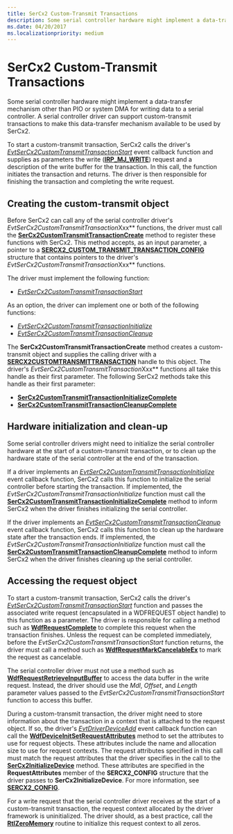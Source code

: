 ```yaml
---
title: SerCx2 Custom-Transmit Transactions
description: Some serial controller hardware might implement a data-transfer mechanism other than PIO or system DMA for writing data to a serial controller.
ms.date: 04/20/2017
ms.localizationpriority: medium
---
```


# SerCx2 Custom-Transmit Transactions

Some serial controller hardware might implement a data-transfer mechanism other than PIO or system DMA for writing data to a serial controller. A serial controller driver can support custom-transmit transactions to make this data-transfer mechanism available to be used by SerCx2.

To start a custom-transmit transaction, SerCx2 calls the driver's [*EvtSerCx2CustomTransmitTransactionStart*](/windows-hardware/drivers/ddi/sercx/nc-sercx-evt_sercx2_custom_transmit_transaction_start) event callback function and supplies as parameters the write ([**IRP\_MJ\_WRITE**](/previous-versions/ff546904(v=vs.85))) request and a description of the write buffer for the transaction. In this call, the function initiates the transaction and returns. The driver is then responsible for finishing the transaction and completing the write request.

## Creating the custom-transmit object

Before SerCx2 can call any of the serial controller driver's *EvtSerCx2CustomTransmitTransaction*Xxx** functions, the driver must call the [**SerCx2CustomTransmitTransactionCreate**](/windows-hardware/drivers/ddi/sercx/nf-sercx-sercx2customtransmittransactioncreate) method to register these functions with SerCx2. This method accepts, as an input parameter, a pointer to a [**SERCX2\_CUSTOM\_TRANSMIT\_TRANSACTION\_CONFIG**](/windows-hardware/drivers/ddi/sercx/ns-sercx-_sercx2_custom_transmit_transaction_config) structure that contains pointers to the driver's *EvtSerCx2CustomTransmitTransaction*Xxx** functions.

The driver must implement the following function:

- [*EvtSerCx2CustomTransmitTransactionStart*](/windows-hardware/drivers/ddi/sercx/nc-sercx-evt_sercx2_custom_transmit_transaction_start)

As an option, the driver can implement one or both of the following functions:

- [*EvtSerCx2CustomTransmitTransactionInitialize*](/windows-hardware/drivers/ddi/sercx/nc-sercx-evt_sercx2_custom_transmit_transaction_initialize)
- [*EvtSerCx2CustomTransmitTransactionCleanup*](/windows-hardware/drivers/ddi/sercx/nc-sercx-evt_sercx2_custom_transmit_transaction_cleanup)

The **SerCx2CustomTransmitTransactionCreate** method creates a custom-transmit object and supplies the calling driver with a [**SERCX2CUSTOMTRANSMITTRANSACTION**](./sercx2-object-handles.md#sercx2customtransmittransaction-object-handle) handle to this object. The driver's *EvtSerCx2CustomTransmitTransaction*Xxx** functions all take this handle as their first parameter. The following SerCx2 methods take this handle as their first parameter:

- [**SerCx2CustomTransmitTransactionInitializeComplete**](/windows-hardware/drivers/ddi/sercx/nf-sercx-sercx2customtransmittransactioninitializecomplete)
- [**SerCx2CustomTransmitTransactionCleanupComplete**](/windows-hardware/drivers/ddi/sercx/nf-sercx-sercx2customtransmittransactioncleanupcomplete)

## Hardware initialization and clean-up

Some serial controller drivers might need to initialize the serial controller hardware at the start of a custom-transmit transaction, or to clean up the hardware state of the serial controller at the end of the transaction.

If a driver implements an [*EvtSerCx2CustomTransmitTransactionInitialize*](/windows-hardware/drivers/ddi/sercx/nc-sercx-evt_sercx2_custom_transmit_transaction_initialize) event callback function, SerCx2 calls this function to initialize the serial controller before starting the transaction. If implemented, the *EvtSerCx2CustomTransmitTransactionInitialize* function must call the [**SerCx2CustomTransmitTransactionInitializeComplete**](/windows-hardware/drivers/ddi/sercx/nf-sercx-sercx2customtransmittransactioninitializecomplete) method to inform SerCx2 when the driver finishes initializing the serial controller.

If the driver implements an [*EvtSerCx2CustomTransmitTransactionCleanup*](/windows-hardware/drivers/ddi/sercx/nc-sercx-evt_sercx2_custom_transmit_transaction_cleanup) event callback function, SerCx2 calls this function to clean up the hardware state after the transaction ends. If implemented, the *EvtSerCx2CustomTransmitTransactionInitialize* function must call the [**SerCx2CustomTransmitTransactionCleanupComplete**](/windows-hardware/drivers/ddi/sercx/nf-sercx-sercx2customtransmittransactioncleanupcomplete) method to inform SerCx2 when the driver finishes cleaning up the serial controller.

## Accessing the request object

To start a custom-transmit transaction, SerCx2 calls the driver's [*EvtSerCx2CustomTransmitTransactionStart*](/windows-hardware/drivers/ddi/sercx/nc-sercx-evt_sercx2_custom_transmit_transaction_start) function and passes the associated write request (encapsulated in a WDFREQUEST object handle) to this function as a parameter. The driver is responsible for calling a method such as [**WdfRequestComplete**](/windows-hardware/drivers/ddi/wdfrequest/nf-wdfrequest-wdfrequestcomplete) to complete this request when the transaction finishes. Unless the request can be completed immediately, before the *EvtSerCx2CustomTransmitTransactionStart* function returns, the driver must call a method such as [**WdfRequestMarkCancelableEx**](/windows-hardware/drivers/ddi/wdfrequest/nf-wdfrequest-wdfrequestmarkcancelableex) to mark the request as cancelable.

The serial controller driver must not use a method such as [**WdfRequestRetrieveInputBuffer**](/windows-hardware/drivers/ddi/wdfrequest/nf-wdfrequest-wdfrequestretrieveinputbuffer) to access the data buffer in the write request. Instead, the driver should use the *Mdl*, *Offset*, and *Length* parameter values passed to the *EvtSerCx2CustomTransmitTransactionStart* function to access this buffer.

During a custom-transmit transaction, the driver might need to store information about the transaction in a context that is attached to the request object. If so, the driver's [*EvtDriverDeviceAdd*](/windows-hardware/drivers/ddi/wdfdriver/nc-wdfdriver-evt_wdf_driver_device_add) event callback function can call the [**WdfDeviceInitSetRequestAttributes**](/windows-hardware/drivers/ddi/wdfdevice/nf-wdfdevice-wdfdeviceinitsetrequestattributes) method to set the attributes to use for request objects. These attributes include the name and allocation size to use for request contexts. The request attributes specified in this call must match the request attributes that the driver specifies in the call to the [**SerCx2InitializeDevice**](/windows-hardware/drivers/ddi/sercx/nf-sercx-sercx2initializedevice) method. These attributes are specified in the **RequestAttributes** member of the **SERCX2\_CONFIG** structure that the driver passes to **SerCx2InitializeDevice**. For more information, see [**SERCX2\_CONFIG**](/windows-hardware/drivers/ddi/sercx/ns-sercx-_sercx2_config).

For a write request that the serial controller driver receives at the start of a custom-transmit transaction, the request context allocated by the driver framework is uninitialized. The driver should, as a best practice, call the [**RtlZeroMemory**](/windows-hardware/drivers/ddi/wdm/nf-wdm-rtlzeromemory) routine to initialize this request context to all zeros.
